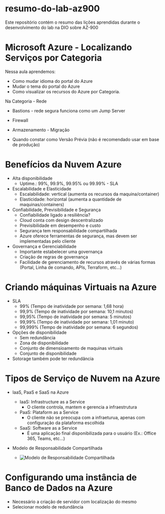 # resumo-do-lab-az900
Este repositório contém o resumo das lições aprendidas durante o desenvolvimento do lab na DIO sobre AZ-900

# Microsoft Azure - Localizando Serviços por Categoria
Nessa aula aprendemos:
* Como mudar idioma do portal do Azure
* Mudar o tema do portal do Azure
* Como visualizar os recursos do Azure por Categoria.

Na Categoria - Rede
* Bastions - rede segura funciona como um Jump Server
* Firewall
* Armazenamento - Migração

* Quando constar como Versão Prévia (não é recomendado usar em base de produção)

# Benefícios da Nuvem Azure
* Alta disponibilidade
	* Uptime.: 99%, 99.9%, 99.95% ou 99.99% - SLA
* Escalabilidade e Elasticidade
	* Escalabilidade: vertical (aumenta os  recursos da maquina/container)
	* Elasticidade: horizontal (aumenta a quantidade de maquinas/containers)
* Confiabilidade, Previsibilidade e Segurança
	* Confiabilidade ligado a resiliência?
	* Cloud conta com design descentralizado
	* Previsibilidade em desempenho e custo
	* Segurança tem responsabilidade compartilhada
	* Azure oferece ferramentas de segurança, mas devem ser implementadas pelo cliente
* Governança e Gerenciabilidade
	* Importante estabelecer uma governança
	* Criação de regras de governança
	* Facilidade de gerenciamento de recursos através de várias formas (Portal, Linha de comando, APIs, Terraform, etc...)

# Criando máquinas Virtuais na Azure
* SLA
	* 99% (Tempo de inatividade por semana: 1,68 hora)
	* 99,9% (Tempo de inatividade por semana: 10,1 minutos)
	* 99,95% (Tempo de inatividade por semana: 5 minutos)
	* 99,99% (Tempo de inatividade por semana: 1,01 minuto)
	* 99,999% (Tempo de inatividade por semana: 6 segundos)
* Opções de disponibilidade
	* Sem redundância
	* Zona de disponibilidade
	* Conjunto de dimensioamento de maquinas virtuais
	* Conjunto de disponibilidade
* Sotorage também pode ter redundância

# Tipos de Serviço de Nuvem na Azure
* IaaS, PaaS e SaaS na Azure
	* IaaS: Infrastructure as a Service
		* O cliente controla, mantem e gerencia a infraestrutura
	* PaaS: Plataform as a Service
		* O cliente não se preocupa com a infraeturua, apenas com configuração da plataforma escolhida
	* SaaS: Software as a Service
		* É uma aplicação final disponibilizada para o usuário (Ex.: Office 365, Teams, etc...)
	
* Modelo de Responsabilidade Compartilhada
	* ![Modelo de Responsabilidade Compartilhada](https://learn.microsoft.com/pt-br/azure/security/fundamentals/media/shared-responsibility/shared-responsibility.svg)

# Configurando uma instância de Banco de Dados na Azure
* Necessário a criação de servidor com localização do mesmo
* Selecionar modelo de redundância
